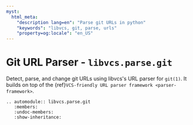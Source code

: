 ```yaml
---
myst:
  html_meta:
    "description lang=en": "Parse git URLs in python"
    "keywords": "libvcs, git, parse, urls"
    "property=og:locale": "en_US"
---
```


# Git URL Parser - `libvcs.parse.git`

Detect, parse, and change git URLs using libvcs's URL parser for `git(1)`. It builds on top of the {ref}`VCS-friendly URL parser framework <parser-framework>`.

```{eval-rst}
.. automodule:: libvcs.parse.git
   :members:
   :undoc-members:
   :show-inheritance:
```
